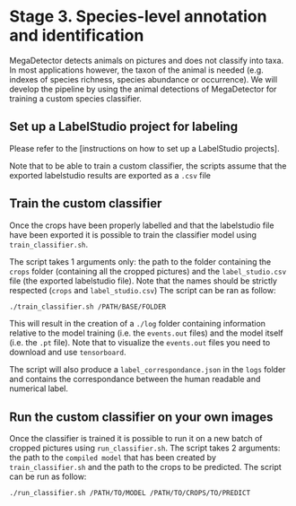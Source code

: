 # Stage 3. Species-level annotation and identification 

MegaDetector detects animals on pictures and does not classify into taxa. In most applications however, the taxon of the animal is needed (e.g. indexes of species richness, species abundance or occurrence). We will develop the pipeline by using the animal detections of MegaDetector for training a custom species classifier.

## Set up a LabelStudio project for labeling

Please refer to the [instructions on how to set up a LabelStudio projects].

Note that to be able to train a custom classifier, the scripts assume that the exported labelstudio results are exported as a `.csv` file

## Train the custom classifier

Once the crops have been properly labelled and that the labelstudio file have been exported it is possible to train the classifier model using `train_classifier.sh`.

The script takes 1 arguments only: the path to the folder containing the `crops` folder (containing all the cropped pictures) and the `label_studio.csv` file (the exported labelstudio file). Note that the names should be strictly respected (`crops` and `label_studio.csv`) The script can be ran as follow:

```bash
./train_classifier.sh /PATH∕BASE/FOLDER
```

This will result in the creation of a `./log` folder containing information relative to the model training (i.e. the `events.out` files) and the model itself (i.e. the `.pt` file). Note that to visualize the `events.out` files you need to download and use `tensorboard`.

The script will also produce a `label_correspondance.json` in the `logs` folder and contains the correspondance between the human readable and numerical label.

## Run the custom classifier on your own images

Once the classifier is trained it is possible to run it on a new batch of cropped pictures using `run_classifier.sh`. The script takes 2 arguments: the path to the `compiled model` that has been created by `train_classifier.sh` and the path to the crops to be predicted. The script can be run as follow:

```bash
./run_classifier.sh /PATH∕TO/MODEL /PATH/TO/CROPS/TO/PREDICT
```

